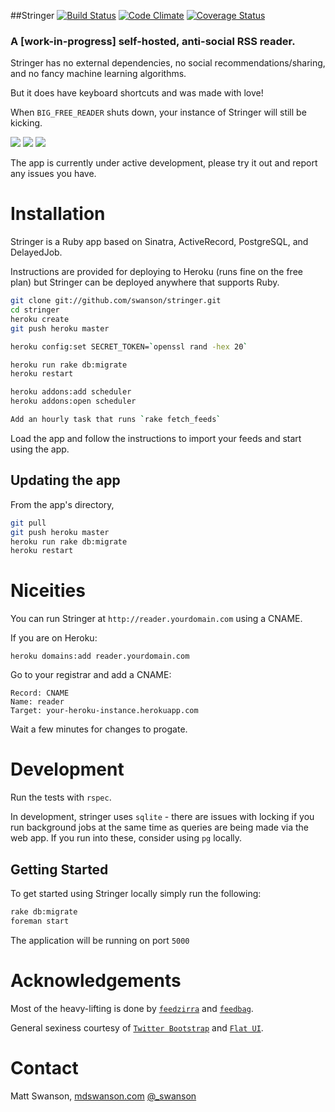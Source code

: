 ##Stringer
[![Build Status](https://travis-ci.org/swanson/stringer.png)](https://travis-ci.org/swanson/stringer)
[![Code Climate](https://codeclimate.com/github/swanson/stringer.png)](https://codeclimate.com/github/swanson/stringer)
[![Coverage Status](https://coveralls.io/repos/swanson/stringer/badge.png?branch=master)](https://coveralls.io/r/swanson/stringer)

### A [work-in-progress] self-hosted, anti-social RSS reader.

Stringer has no external dependencies, no social recommendations/sharing, and no fancy machine learning algorithms. 

But it does have keyboard shortcuts and was made with love! 

When `BIG_FREE_READER` shuts down, your instance of Stringer will still be kicking.

![](https://raw.github.com/swanson/stringer/master/screenshots/instructions.png)
![](https://raw.github.com/swanson/stringer/master/screenshots/stories.png)
![](https://raw.github.com/swanson/stringer/master/screenshots/feed.png)

The app is currently under active development, please try it out and report any issues you have.

# Installation

Stringer is a Ruby app based on Sinatra, ActiveRecord, PostgreSQL, and DelayedJob.

Instructions are provided for deploying to Heroku (runs fine on the free plan) but Stringer can be deployed anywhere that supports Ruby.

```sh
git clone git://github.com/swanson/stringer.git
cd stringer
heroku create
git push heroku master

heroku config:set SECRET_TOKEN=`openssl rand -hex 20`

heroku run rake db:migrate
heroku restart

heroku addons:add scheduler
heroku addons:open scheduler

Add an hourly task that runs `rake fetch_feeds`
```

Load the app and follow the instructions to import your feeds and start using the app.

## Updating the app

From the app's directory,

```sh
git pull
git push heroku master
heroku run rake db:migrate
heroku restart
```

# Niceities

You can run Stringer at `http://reader.yourdomain.com` using a CNAME.

If you are on Heroku:

`heroku domains:add reader.yourdomain.com`

Go to your registrar and add a CNAME:
```
Record: CNAME
Name: reader
Target: your-heroku-instance.herokuapp.com
```

Wait a few minutes for changes to progate.

# Development

Run the tests with `rspec`.

In development, stringer uses `sqlite` - there are issues with locking if you run background jobs at the same time as queries are being made via the web app. If you run into these, consider using `pg` locally.

## Getting Started

To get started using Stringer locally simply run the following:

```sh
rake db:migrate
foreman start
```

The application will be running on port `5000`

# Acknowledgements
Most of the heavy-lifting is done by [`feedzirra`](https://github.com/pauldix/feedzirra) and [`feedbag`](https://github.com/dwillis/feedbag).

General sexiness courtesy of [`Twitter Bootstrap`](http://twitter.github.io/bootstrap/) and [`Flat UI`](http://designmodo.github.io/Flat-UI/).

# Contact
Matt Swanson, [mdswanson.com](http://mdswanson.com) [@_swanson](http://twitter.com/_swanson)
